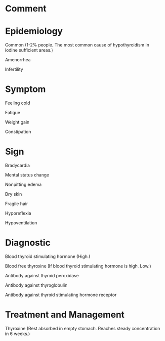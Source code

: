 # Comment

# Epidemiology

Common
(1-2% people. The most common cause of hypothyroidism in iodine sufficient areas.)

Amenorrhea

Infertility

# Symptom

Feeling cold

Fatigue

Weight gain

Constipation

# Sign

Bradycardia

Mental status change

Nonpitting edema

Dry skin

Fragile hair

Hyporeflexia

Hypoventilation

# Diagnostic

Blood thyroid stimulating hormone
(High.)

Blood free thyroxine
(If blood thyroid stimulating hormone is high. Low.)

Antibody against thyroid peroxidase

Antibody against thyroglobulin

Antibody against thyroid stimulating hormone receptor

# Treatment and Management

Thyroxine
(Best absorbed in empty stomach. Reaches steady concentration in 6 weeks.)
